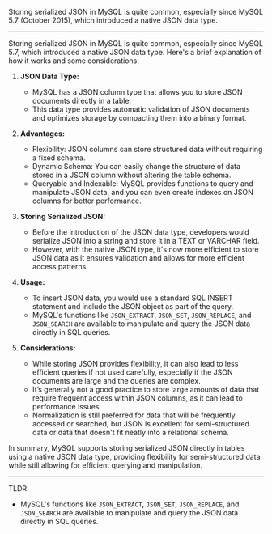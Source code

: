 Storing serialized JSON in MySQL is quite common, especially since MySQL 5.7 (October 2015), which introduced a native JSON data type.

---

Storing serialized JSON in MySQL is quite common, especially since MySQL 5.7, which introduced a native JSON data type. Here's a brief explanation of how it works and some considerations:

1. **JSON Data Type:**
   - MySQL has a JSON column type that allows you to store JSON documents directly in a table.
   - This data type provides automatic validation of JSON documents and optimizes storage by compacting them into a binary format.

2. **Advantages:**
   - Flexibility: JSON columns can store structured data without requiring a fixed schema.
   - Dynamic Schema: You can easily change the structure of data stored in a JSON column without altering the table schema.
   - Queryable and Indexable: MySQL provides functions to query and manipulate JSON data, and you can even create indexes on JSON columns for better performance.

3. **Storing Serialized JSON:**
   - Before the introduction of the JSON data type, developers would serialize JSON into a string and store it in a TEXT or VARCHAR field.
   - However, with the native JSON type, it's now more efficient to store JSON data as it ensures validation and allows for more efficient access patterns.

4. **Usage:**
   - To insert JSON data, you would use a standard SQL INSERT statement and include the JSON object as part of the query.
   - MySQL's functions like `JSON_EXTRACT`, `JSON_SET`, `JSON_REPLACE`, and `JSON_SEARCH` are available to manipulate and query the JSON data directly in SQL queries.

5. **Considerations:**
   - While storing JSON provides flexibility, it can also lead to less efficient queries if not used carefully, especially if the JSON documents are large and the queries are complex.
   - It’s generally not a good practice to store large amounts of data that require frequent access within JSON columns, as it can lead to performance issues.
   - Normalization is still preferred for data that will be frequently accessed or searched, but JSON is excellent for semi-structured data or data that doesn't fit neatly into a relational schema.

In summary, MySQL supports storing serialized JSON directly in tables using a native JSON data type, providing flexibility for semi-structured data while still allowing for efficient querying and manipulation.


---

TLDR: 
   - MySQL's functions like `JSON_EXTRACT`, `JSON_SET`, `JSON_REPLACE`, and `JSON_SEARCH` are available to manipulate and query the JSON data directly in SQL queries.